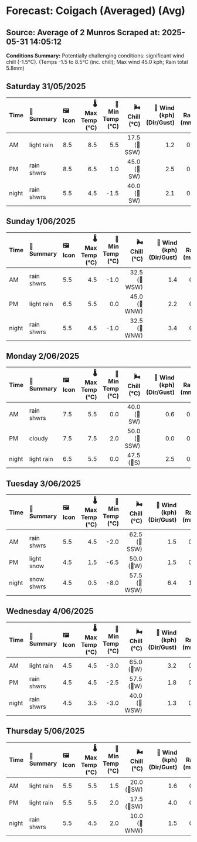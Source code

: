 # Forecast: Coigach (Averaged) (Avg)
**Source:** Average of 2 Munros
**Scraped at:** 2025-05-31 14:05:12
---

**Conditions Summary:** Potentially challenging conditions: significant wind chill (-1.5°C). (Temps -1.5 to 8.5°C (inc. chill); Max wind 45.0 kph; Rain total 5.8mm)

## Saturday 31/05/2025
| **Time** | **📝 Summary** | **🖼️ Icon** | **🌡️ Max Temp (°C)** | **🥶 Min Temp (°C)** | **🌬️ Chill (°C)** | **💨 Wind (kph) (Dir/Gust)** | **💧 Rain (mm)** | **❄️ Snow (cm)** | **☁️ Cloud Base (m)** | **🧊 Freezing Lvl (m)** |
|:------- |:------- |:----- |--------------: |-------------: |-----------: |---------------------: |---------: |----------: |---------------: |----------------: |
| AM      | light rain | 8.5 | 8.5 | 5.5 | 17.5<br>(🧭SSW) | 1.2 | 0.0 | 300 | 2075 |
| PM      | rain shwrs | 8.5 | 6.5 | 1.0 | 45.0<br>(🧭SW) | 2.5 | 0.0 | 250 | 1900 |
| night   | rain shwrs | 5.5 | 4.5 | -1.5 | 40.0<br>(🧭SW) | 2.1 | 0.0 | 1600 | 1350 |

## Sunday 1/06/2025
| **Time** | **📝 Summary** | **🖼️ Icon** | **🌡️ Max Temp (°C)** | **🥶 Min Temp (°C)** | **🌬️ Chill (°C)** | **💨 Wind (kph) (Dir/Gust)** | **💧 Rain (mm)** | **❄️ Snow (cm)** | **☁️ Cloud Base (m)** | **🧊 Freezing Lvl (m)** |
|:------- |:------- |:----- |--------------: |-------------: |-----------: |---------------------: |---------: |----------: |---------------: |----------------: |
| AM      | rain shwrs | 5.5 | 4.5 | -1.0 | 32.5<br>(🧭WSW) | 1.4 | 0.0 | 200 | 1300 |
| PM      | light rain | 6.5 | 5.5 | 0.0 | 45.0<br>(🧭WNW) | 2.2 | 0.0 | 550 | 1700 |
| night   | rain shwrs | 5.5 | 4.5 | -1.0 | 32.5<br>(🧭WNW) | 3.4 | 0.0 | 300 | 1300 |

## Monday 2/06/2025
| **Time** | **📝 Summary** | **🖼️ Icon** | **🌡️ Max Temp (°C)** | **🥶 Min Temp (°C)** | **🌬️ Chill (°C)** | **💨 Wind (kph) (Dir/Gust)** | **💧 Rain (mm)** | **❄️ Snow (cm)** | **☁️ Cloud Base (m)** | **🧊 Freezing Lvl (m)** |
|:------- |:------- |:----- |--------------: |-------------: |-----------: |---------------------: |---------: |----------: |---------------: |----------------: |
| AM      | rain shwrs | 7.5 | 5.5 | 0.0 | 40.0<br>(🧭SW) | 0.6 | 0.0 | 1450 | 1400 |
| PM      | cloudy | 7.5 | 7.5 | 2.0 | 50.0<br>(🧭SSW) | 0.0 | 0.0 | 850 | 1625 |
| night   | light rain | 6.5 | 5.5 | 0.0 | 47.5<br>(🧭S) | 2.5 | 0.0 | 350 | 1675 |

## Tuesday 3/06/2025
| **Time** | **📝 Summary** | **🖼️ Icon** | **🌡️ Max Temp (°C)** | **🥶 Min Temp (°C)** | **🌬️ Chill (°C)** | **💨 Wind (kph) (Dir/Gust)** | **💧 Rain (mm)** | **❄️ Snow (cm)** | **☁️ Cloud Base (m)** | **🧊 Freezing Lvl (m)** |
|:------- |:------- |:----- |--------------: |-------------: |-----------: |---------------------: |---------: |----------: |---------------: |----------------: |
| AM      | rain shwrs | 5.5 | 4.5 | -2.0 | 62.5<br>(🧭SSW) | 1.5 | 0.0 | 200 | 1300 |
| PM      | light snow | 4.5 | 1.5 | -6.5 | 50.0<br>(🧭W) | 1.5 | 0.5 | 300 | 1200 |
| night   | snow shwrs | 4.5 | 0.5 | -8.0 | 57.5<br>(🧭WSW) | 6.4 | 1.5 | 250 | 700 |

## Wednesday 4/06/2025
| **Time** | **📝 Summary** | **🖼️ Icon** | **🌡️ Max Temp (°C)** | **🥶 Min Temp (°C)** | **🌬️ Chill (°C)** | **💨 Wind (kph) (Dir/Gust)** | **💧 Rain (mm)** | **❄️ Snow (cm)** | **☁️ Cloud Base (m)** | **🧊 Freezing Lvl (m)** |
|:------- |:------- |:----- |--------------: |-------------: |-----------: |---------------------: |---------: |----------: |---------------: |----------------: |
| AM      | light rain | 4.5 | 4.5 | -3.0 | 65.0<br>(🧭W) | 3.2 | 0.0 | 100 | 1300 |
| PM      | rain shwrs | 4.5 | 4.5 | -2.5 | 57.5<br>(🧭W) | 1.8 | 0.0 | 100 | 1225 |
| night   | rain shwrs | 4.5 | 3.5 | -3.0 | 40.0<br>(🧭WSW) | 1.3 | 0.0 | 750 | 1150 |

## Thursday 5/06/2025
| **Time** | **📝 Summary** | **🖼️ Icon** | **🌡️ Max Temp (°C)** | **🥶 Min Temp (°C)** | **🌬️ Chill (°C)** | **💨 Wind (kph) (Dir/Gust)** | **💧 Rain (mm)** | **❄️ Snow (cm)** | **☁️ Cloud Base (m)** | **🧊 Freezing Lvl (m)** |
|:------- |:------- |:----- |--------------: |-------------: |-----------: |---------------------: |---------: |----------: |---------------: |----------------: |
| AM      | light rain | 5.5 | 5.5 | 1.5 | 20.0<br>(🧭SW) | 1.6 | 0.0 | 250 | 1400 |
| PM      | light rain | 5.5 | 5.5 | 2.0 | 17.5<br>(🧭SW) | 4.0 | 0.0 | 50 | 1550 |
| night   | rain shwrs | 5.5 | 4.5 | 2.0 | 10.0<br>(🧭WNW) | 1.5 | 0.0 | 100 | 1400 |